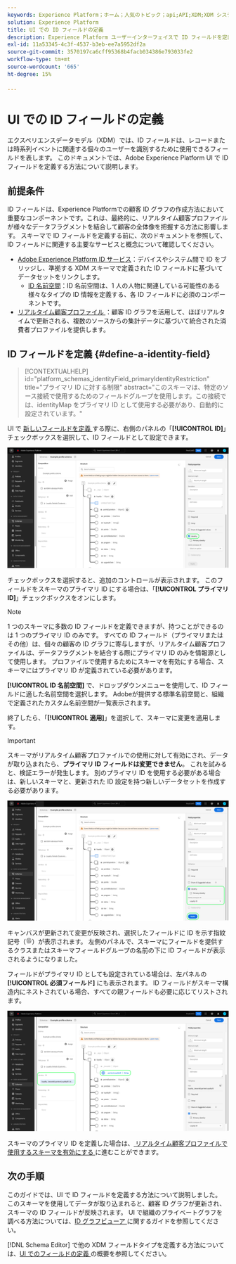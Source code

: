 ```yaml
---
keywords: Experience Platform；ホーム；人気のトピック；api;API;XDM;XDM システム；エクスペリエンスデータモデル；データモデル；ui；ワークスペース；id；フィールド；
solution: Experience Platform
title: UI での ID フィールドの定義
description: Experience Platform ユーザーインターフェイスで ID フィールドを定義する方法を説明します。
exl-id: 11a53345-4c3f-4537-b3eb-ee7a5952df2a
source-git-commit: 3570197ca6cff95368b4facb034386e793033fe2
workflow-type: tm+mt
source-wordcount: '665'
ht-degree: 15%

---
```


# UI での ID フィールドの定義

エクスペリエンスデータモデル（XDM）では、ID フィールドは、レコードまたは時系列イベントに関連する個々のユーザーを識別するために使用できるフィールドを表します。 このドキュメントでは、Adobe Experience Platform UI で ID フィールドを定義する方法について説明します。

## 前提条件

ID フィールドは、Experience Platformでの顧客 ID グラフの作成方法において重要なコンポーネントです。これは、最終的に、リアルタイム顧客プロファイルが様々なデータフラグメントを結合して顧客の全体像を把握する方法に影響します。 スキーマで ID フィールドを定義する前に、次のドキュメントを参照して、ID フィールドに関連する主要なサービスと概念について確認してください。

* [Adobe Experience Platform ID サービス](../../../identity-service/home.md)：デバイスやシステム間で ID をブリッジし、準拠する XDM スキーマで定義された ID フィールドに基づいてデータセットをリンクします。
   * [ID 名前空間](../../../identity-service/features/namespaces.md)：ID 名前空間は、1 人の人物に関連している可能性のある様々なタイプの ID 情報を定義する、各 ID フィールドに必須のコンポーネントです。
* [ リアルタイム顧客プロファイル ](../../../profile/home.md)：顧客 ID グラフを活用して、ほぼリアルタイムで更新される、複数のソースからの集計データに基づいて統合された消費者プロファイルを提供します。

## ID フィールドを定義 {#define-a-identity-field}

>[!CONTEXTUALHELP]
>id="platform_schemas_identityField_primaryIdentityRestriction"
>title="プライマリ ID に対する制限"
>abstract="このスキーマは、特定のソース接続で使用するためのフィールドグループを使用します。この接続では、identityMap をプライマリ ID として使用する必要があり、自動的に設定されています。"

UI で [ 新しいフィールドを定義 ](./overview.md#define) する際に、右側のパネルの「**[!UICONTROL ID]**」チェックボックスを選択して、ID フィールドとして設定できます。

![](../../images/ui/fields/special/identity.png)

チェックボックスを選択すると、追加のコントロールが表示されます。 このフィールドをスキーマのプライマリ ID にする場合は、「**[!UICONTROL プライマリ ID]**」チェックボックスをオンにします。

>[!NOTE]
>
>1 つのスキーマに多数の ID フィールドを定義できますが、持つことができるのは 1 つのプライマリ ID のみです。 すべての ID フィールド（プライマリまたはその他）は、個々の顧客の ID グラフに寄与しますが、リアルタイム顧客プロファイルは、データフラグメントを結合する際にプライマリ ID のみを情報源として使用します。 プロファイルで使用するためにスキーマを有効にする場合、スキーマにはプライマリ ID が定義されている必要があります。

**[!UICONTROL ID 名前空間]** で、ドロップダウンメニューを使用して、ID フィールドに適した名前空間を選択します。 Adobeが提供する標準名前空間と、組織で定義されたカスタム名前空間が一覧表示されます。

終了したら、「**[!UICONTROL 適用]**」を選択して、スキーマに変更を適用します。

>[!IMPORTANT]
>
>スキーマがリアルタイム顧客プロファイルでの使用に対して有効にされ、データが取り込まれたら、**プライマリ ID フィールドは変更できません**。 これを試みると、検証エラーが発生します。 別のプライマリ ID を使用する必要がある場合は、新しいスキーマと、更新された ID 設定を持つ新しいデータセットを作成する必要があります。

![](../../images/ui/fields/special/identity-config.png)

キャンバスが更新されて変更が反映され、選択したフィールドに ID を示す指紋記号（![](/help/images/icons/identity-service.png)）が表示されます。 左側のパネルで、スキーマにフィールドを提供するクラスまたはスキーマフィールドグループの名前の下に ID フィールドが表示されるようになりました。

フィールドがプライマリ ID としても設定されている場合は、左パネルの **[!UICONTROL 必須フィールド]** にも表示されます。 ID フィールドがスキーマ構造内にネストされている場合、すべての親フィールドも必要に応じてリストされます。

![](../../images/ui/fields/special/identity-applied.png)

スキーマのプライマリ ID を定義した場合は、[ リアルタイム顧客プロファイルで使用するスキーマを有効にする ](../resources/schemas.md#profile) に進むことができます。

## 次の手順

このガイドでは、UI で ID フィールドを定義する方法について説明しました。 このスキーマを使用してデータが取り込まれると、顧客 ID グラフが更新され、スキーマの ID フィールドが反映されます。 UI で組織のプライベートグラフを調べる方法については、[ID グラフビューア ](../../../identity-service/features/identity-graph-viewer.md) に関するガイドを参照してください。

[!DNL Schema Editor] で他の XDM フィールドタイプを定義する方法については、[UI でのフィールドの定義 ](./overview.md#special) の概要を参照してください。
